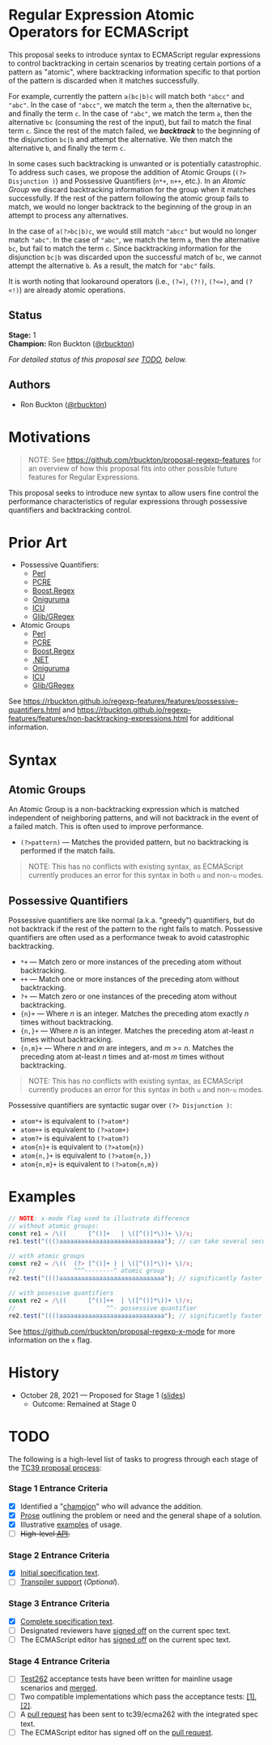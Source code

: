 <!--#region:intro-->
# Regular Expression Atomic Operators for ECMAScript

This proposal seeks to introduce syntax to ECMAScript regular expressions to control backtracking in certain scenarios
by treating certain portions of a pattern as "atomic", where backtracking information specific to that portion of the
pattern is discarded when it matches successfully.

For example, currently the pattern `a(bc|b)c` will match both `"abcc"` and `"abc"`. In the case of `"abcc"`, we 
match the term `a`, then the alternative `bc`, and finally the term `c`. In the case of `"abc"`, we match the
term `a`, then the alternative `bc` (consuming the rest of the input), but fail to match the final term `c`. Since the
rest of the match failed, we ***backtrack*** to the beginning of the disjunction `bc|b` and attempt the alternative. We then
match the alternative `b`, and finally the term `c`.

In some cases such backtracking is unwanted or is potentially catastrophic. To address such cases, we propose the 
addition of Atomic Groups (`(?> Disjunction )`) and Possessive Quantifiers (`n*+`, `n++`, etc.). In an _Atomic Group_
we discard backtracking information for the group when it matches successfully. If the rest of the pattern following
the atomic group fails to match, we would no longer backtrack to the beginning of the group in an attempt to process
any alternatives.

In the case of `a(?>bc|b)c`, we would still match `"abcc"` but would no longer match `"abc"`. In the case of `"abc"`,
we match the term `a`, then the alternative `bc`, but fail to match the term `c`. Since backtracking information for
the disjunction `bc|b` was discarded upon the successful match of `bc`, we cannot attempt the alternative `b`. As a result,
the match for `"abc"` fails.

It is worth noting that lookaround operators (i.e., `(?=)`, `(?!)`, `(?<=)`, and `(?<!)`) are already atomic operations.

<!--#endregion:intro-->

<!--#region:status-->
## Status

**Stage:** 1  
**Champion:** Ron Buckton ([@rbuckton](https://github.com/rbuckton))  

_For detailed status of this proposal see [TODO](#todo), below._  
<!--#endregion:status-->

<!--#region:authors-->
## Authors

* Ron Buckton ([@rbuckton](https://github.com/rbuckton))  
<!--#endregion:authors-->

<!--#region:motivations-->
# Motivations

> NOTE: See https://github.com/rbuckton/proposal-regexp-features for an overview of
> how this proposal fits into other possible future features for Regular Expressions.

This proposal seeks to introduce new syntax to allow users fine control the performance
characteristics of regular expressions through possessive quantifiers and backtracking
control.

<!--#endregion:motivations-->

<!--#region:prior-art-->
# Prior Art 

* Possessive Quantifiers:
  * [Perl](https://rbuckton.github.io/regexp-features/engines/perl.html#feature-possessive-quantifiers)  
  * [PCRE](https://rbuckton.github.io/regexp-features/engines/pcre.html#feature-possessive-quantifiers)  
  * [Boost.Regex](https://rbuckton.github.io/regexp-features/engines/boost.regex.html#feature-possessive-quantifiers)  
  * [Oniguruma](https://rbuckton.github.io/regexp-features/engines/oniguruma.html#feature-possessive-quantifiers)  
  * [ICU](https://rbuckton.github.io/regexp-features/engines/icu.html#feature-possessive-quantifiers)  
  * [Glib/GRegex](https://rbuckton.github.io/regexp-features/engines/glib-gregex.html#feature-possessive-quantifiers)  
* Atomic Groups
  * [Perl](https://rbuckton.github.io/regexp-features/engines/perl.html#feature-non-backtracking-expressions)  
  * [PCRE](https://rbuckton.github.io/regexp-features/engines/pcre.html#feature-non-backtracking-expressions)  
  * [Boost.Regex](https://rbuckton.github.io/regexp-features/engines/boost.regex.html#feature-non-backtracking-expressions)  
  * [.NET](https://rbuckton.github.io/regexp-features/engines/dotnet.html#feature-non-backtracking-expressions)  
  * [Oniguruma](https://rbuckton.github.io/regexp-features/engines/oniguruma.html#feature-non-backtracking-expressions)  
  * [ICU](https://rbuckton.github.io/regexp-features/engines/icu.html#feature-non-backtracking-expressions)  
  * [Glib/GRegex](https://rbuckton.github.io/regexp-features/engines/glib-gregex.html#feature-non-backtracking-expressions)  

See https://rbuckton.github.io/regexp-features/features/possessive-quantifiers.html and
https://rbuckton.github.io/regexp-features/features/non-backtracking-expressions.html for 
additional information.
<!--#endregion:prior-art-->

<!--#region:syntax-->
# Syntax

## Atomic Groups

An Atomic Group is a non-backtracking expression which is matched independent of
neighboring patterns, and will not backtrack in the event of a failed match. This
is often used to improve performance.

- `(?>pattern)` &mdash; Matches the provided pattern, but no backtracking is performed 
  if the match fails.

> NOTE: This has no conflicts with existing syntax, as ECMAScript currently produces an
  error for this syntax in both `u` and non-`u` modes.

## Possessive Quantifiers

Possessive quantifiers are like normal (a.k.a. "greedy") quantifiers, but do not
backtrack if the rest of the pattern to the right fails to match. Possessive
quantifiers are often used as a performance tweak to avoid catastrophic backtracking.

- `*+` &mdash; Match zero or more instances of the preceding atom without backtracking.
- `++` &mdash; Match one or more instances of the preceding atom without backtracking.
- `?+` &mdash; Match zero or one instances of the preceding atom without backtracking.
- `{n}+` &mdash; Where _n_ is an integer. Matches the preceding atom exactly _n_ times without backtracking.
- `{n,}+` &mdash; Where _n_ is an integer. Matches the preceding atom at-least _n_ times without backtracking.
- `{n,m}+` &mdash; Where _n_ and _m_ are integers, and _m_ >= _n_. Matches the preceding atom at-least _n_ times and at-most _m_ times without backtracking.

> NOTE: This has no conflicts with existing syntax, as ECMAScript currently produces
> an error for this syntax in both `u` and non-`u` modes.

Possessive quantifiers are syntactic sugar over `(?> Disjunction )`:

- `atom*+` is equivalent to `(?>atom*)`
- `atom++` is equivalent to `(?>atom+)`
- `atom?+` is equivalent to `(?>atom?)`
- `atom{n}+` is equivalent to `(?>atom{n})`
- `atom{n,}+` is equivalent to `(?>atom{n,})`
- `atom{n,m}+` is equivalent to `(?>atom{n,m})`

<!--#endregion:syntax-->

<!--#region:semantics-->
<!-- # Semantics -->


<!--#endregion:semantics-->

<!--#region:examples-->
# Examples

```js
// NOTE: x-mode flag used to illustrate difference
// without atomic groups:
const re1 = /\((      [^()]+   | \([^()]*\))+ \)/x;
re1.test("((()aaaaaaaaaaaaaaaaaaaaaaaaaaaaa"); // can take several seconds to fail

// with atomic groups
const re2 = /\((  (?> [^()]+ ) | \([^()]*\))+ \)/x;
//                ^^^--------^ atomic group
re2.test("((()aaaaaaaaaaaaaaaaaaaaaaaaaaaaa"); // significantly faster as less backtracking is involved

// with posessive quantifiers
const re2 = /\((      [^()]++  | \([^()]*\))+ \)/x;
//                         ^^- possessive quantifier
re2.test("((()aaaaaaaaaaaaaaaaaaaaaaaaaaaaa"); // significantly faster as less backtracking is involved
```

See https://github.com/rbuckton/proposal-regexp-x-mode for more information on the `x` flag.

<!--#endregion:examples-->

<!--#region:api-->
<!-- # API -->

<!--#endregion:api-->

<!--#region:grammar-->
<!-- # Grammar

```grammarkdown
``` -->
<!--#endregion:grammar-->

<!--#region:references-->
<!-- # References

> TODO: Provide links to other specifications, etc.

* [Title](url)   -->
<!--#endregion:references-->

# History

- October 28, 2021 &mdash; Proposed for Stage 1 ([slides](https://1drv.ms/p/s!AjgWTO11Fk-TkfoUE-yb6OHZGaPtvw?e=mJQWJ8))
  - Outcome: Remained at Stage 0

<!--#region:todo-->
# TODO

The following is a high-level list of tasks to progress through each stage of the [TC39 proposal process](https://tc39.github.io/process-document/):

### Stage 1 Entrance Criteria

* [x] Identified a "[champion][Champion]" who will advance the addition.  
* [x] [Prose][Prose] outlining the problem or need and the general shape of a solution.  
* [x] Illustrative [examples][Examples] of usage.  
* [ ] ~~High-level [API][API].~~  

### Stage 2 Entrance Criteria

* [x] [Initial specification text][Specification].  
* [ ] [Transpiler support][Transpiler] (_Optional_).  

### Stage 3 Entrance Criteria

* [x] [Complete specification text][Specification].  
* [ ] Designated reviewers have [signed off][Stage3ReviewerSignOff] on the current spec text.  
* [ ] The ECMAScript editor has [signed off][Stage3EditorSignOff] on the current spec text.  

### Stage 4 Entrance Criteria

* [ ] [Test262](https://github.com/tc39/test262) acceptance tests have been written for mainline usage scenarios and [merged][Test262PullRequest].  
* [ ] Two compatible implementations which pass the acceptance tests: [\[1\]][Implementation1], [\[2\]][Implementation2].  
* [ ] A [pull request][Ecma262PullRequest] has been sent to tc39/ecma262 with the integrated spec text.  
* [ ] The ECMAScript editor has signed off on the [pull request][Ecma262PullRequest].  
<!--#endregion:todo-->

<!-- The following links are used throughout the README: -->

[Process]: https://tc39.es/process-document/
[Proposals]: https://github.com/tc39/proposals/
[Grammarkdown]: http://github.com/rbuckton/grammarkdown#readme
[Champion]: #status
[Prose]: #motivations
[Examples]: #examples
[API]: #api
[Specification]: https://rbuckton.github.io/proposal-regexp-atomic-operators

[Transpiler]: #todo
[Stage3ReviewerSignOff]: #todo
[Stage3EditorSignOff]: #todo
[Test262PullRequest]: #todo
[Implementation1]: #todo
[Implementation2]: #todo
[Ecma262PullRequest]: #todo
